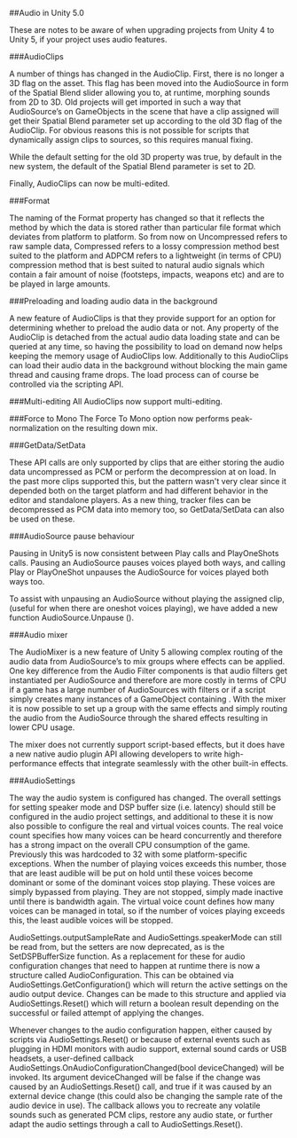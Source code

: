 ##Audio in Unity 5.0

These are notes to be aware of when upgrading projects from Unity 4 to Unity 5, if your project uses audio features.

###AudioClips

A number of things has changed in the AudioClip. First, there is no longer a 3D flag on the asset. This flag has been moved into the AudioSource in form of the Spatial Blend slider allowing you to, at runtime, morphing sounds from 2D to 3D. Old projects will get imported in such a way that AudioSource’s on GameObjects in the scene that have a clip assigned will get their Spatial Blend parameter set up according to the old 3D flag of the AudioClip. For obvious reasons this is not possible for scripts that dynamically assign clips to sources, so this requires manual fixing.

While the default setting for the old 3D property was true, by default in the new system, the default of the Spatial Blend parameter is set to 2D.

Finally, AudioClips can now be multi-edited.

###Format

The naming of the Format property has changed so that it reflects the method by which the data is stored rather than particular file format which deviates from platform to platform. So from now on Uncompressed refers to raw sample data, Compressed refers to a lossy compression method best suited to the platform and ADPCM refers to a lightweight (in terms of CPU) compression method that is best suited to natural audio signals which contain a fair amount of noise (footsteps, impacts, weapons etc) and are to be played in large amounts.

###Preloading and loading audio data in the background

A new feature of AudioClips is that they provide support for an option for determining whether to preload the audio data or not. Any property of the AudioClip is detached from the actual audio data loading state and can be queried at any time, so having the possibility to load on demand now helps keeping the memory usage of AudioClips low. Additionally to this AudioClips can load their audio data in the background without blocking the main game thread and causing frame drops. The load process can of course be controlled via the scripting API.

###Multi-editing
All AudioClips now support multi-editing.

###Force to Mono
The Force To Mono option now performs peak-normalization on the resulting down mix.

###GetData/SetData

These API calls are only supported by clips that are either storing the audio data uncompressed as PCM or perform the decompression at on load. In the past more clips supported this, but the pattern wasn't very clear since it depended both on the target platform and had different behavior in the editor and standalone players. As a new thing, tracker files can be decompressed as PCM data into memory too, so GetData/SetData can also be used on these.

###AudioSource pause behaviour

Pausing in Unity5 is now consistent between Play calls and PlayOneShots calls. Pausing an AudioSource pauses voices played both ways, and calling Play or PlayOneShot unpauses the AudioSource for voices played both ways too.

To assist with unpausing an AudioSource without playing the assigned clip, (useful for when there are oneshot voices playing), we have added a new function AudioSource.Unpause ().

###Audio mixer

The AudioMixer is a new feature of Unity 5 allowing complex routing of the audio data from AudioSource’s to mix groups where effects can be applied. One key difference from the Audio Filter components is that audio filters get instantiated per AudioSource and therefore are more costly in terms of CPU if a game has a large number of AudioSources with filters or if a script simply creates many instances of a GameObject containing . With the mixer it is now possible to set up a group with the same effects and simply routing the audio from the AudioSource through the shared effects resulting in lower CPU usage.

The mixer does not currently support script-based effects, but it does have a new native audio plugin API allowing developers to write high-performance effects that integrate seamlessly with the other built-in effects.

###AudioSettings

The way the audio system is configured has changed. The overall settings for setting speaker mode and DSP buffer size (i.e. latency) should still be configured in the audio project settings, and additional to these it is now also possible to configure the real and virtual voices counts. The real voice count specifies how many voices can be heard concurrently and therefore has a strong impact on the overall CPU consumption of the game. Previously this was hardcoded to 32 with some platform-specific exceptions. When the number of playing voices exceeds this number, those that are least audible will be put on hold until these voices become dominant or some of the dominant voices stop playing. These voices are simply bypassed from playing. They are not stopped, simply made inactive until there is bandwidth again. The virtual voice count defines how many voices can be managed in total, so if the number of voices playing exceeds this, the least audible voices will be stopped.

AudioSettings.outputSampleRate and AudioSettings.speakerMode can still be read from, but the setters are now deprecated, as is the SetDSPBufferSize function. As a replacement for these for audio configuration changes that need to happen at runtime there is now a structure called AudioConfiguration. This can be obtained via AudioSettings.GetConfiguration() which will return the active settings on the audio output device. Changes can be made to this structure and applied via AudioSettings.Reset() which will return a boolean result depending on the successful or failed attempt of applying the changes.

Whenever changes to the audio configuration happen, either caused by scripts via AudioSettings.Reset() or because of external events such as plugging in HDMI monitors with audio support, external sound cards or USB headsets, a user-defined callback AudioSettings.OnAudioConfigurationChanged(bool deviceChanged) will be invoked. Its argument deviceChanged will be false if the change was caused by an AudioSettings.Reset() call, and true if it was caused by an external device change (this could also be changing the sample rate of the audio device in use). The callback allows you to recreate any volatile sounds such as generated PCM clips, restore any audio state, or further adapt the audio settings through a call to AudioSettings.Reset().
